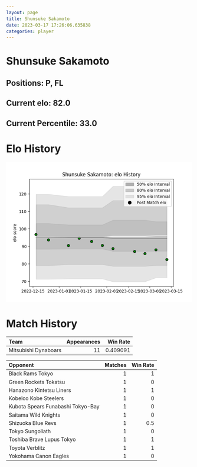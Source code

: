 ```yaml
---  
layout: page  
title: Shunsuke Sakamoto  
date: 2023-03-17 17:26:06.635838  
categories: player  
---
```

# Shunsuke Sakamoto

## Positions: P, FL

## Current elo: 82.0

## Current Percentile: 33.0

# Elo History


![elo history](history_ShunsukeSakamoto.png)
# Match History


| Team                 |   Appearances |   Win Rate |
|:---------------------|--------------:|-----------:|
| Mitsubishi Dynaboars |            11 |   0.409091 |

| Opponent                          |   Matches |   Win Rate |
|:----------------------------------|----------:|-----------:|
| Black Rams Tokyo                  |         1 |        1   |
| Green Rockets Tokatsu             |         1 |        0   |
| Hanazono Kintetsu Liners          |         1 |        1   |
| Kobelco Kobe Steelers             |         1 |        0   |
| Kubota Spears Funabashi Tokyo-Bay |         1 |        0   |
| Saitama Wild Knights              |         1 |        0   |
| Shizuoka Blue Revs                |         1 |        0.5 |
| Tokyo Sungoliath                  |         1 |        0   |
| Toshiba Brave Lupus Tokyo         |         1 |        1   |
| Toyota Verblitz                   |         1 |        1   |
| Yokohama Canon Eagles             |         1 |        0   |